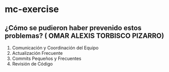 # mc-exercise

## ¿Cómo se pudieron haber prevenido estos problemas? ( OMAR ALEXIS TORBISCO PIZARRO)

1. Comunicación y Coordinación del Equipo
2. Actualización Frecuente
3. Commits Pequeños y Frecuentes
4. Revisión de Código